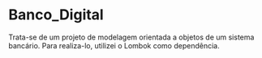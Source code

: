 # Banco_Digital
Trata-se de um projeto de modelagem orientada a objetos de um sistema bancário. Para realiza-lo, utilizei o Lombok como dependência.
